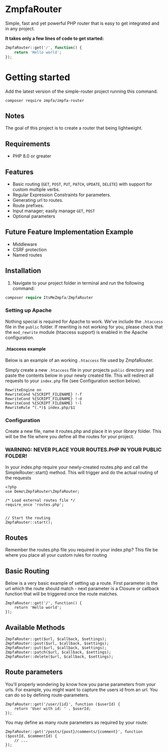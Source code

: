 # ZmpfaRouter

Simple, fast and yet powerful PHP router that is easy to get integrated and in any project.

**It takes only a few lines of code to get started:**

```php
ZmpfaRouter::get('/', function() {
    return 'Hello world';
});
```


# Getting started

Add the latest version of the simple-router project running this command.

```
composer require zmpfa/zmpfa-router
```

## Notes

The goal of this project is to create a router that being lightweight.

## Requirements

- PHP 8.0 or greater

## Features
- Basic routing (`GET`, `POST`, `PUT`, `PATCH`, `UPDATE`, `DELETE`) with support for custom multiple verbs.
- Regular Expression Constraints for parameters.
- Generating url to routes.
- Route prefixes.
- Input manager; easily manage `GET`, `POST`
- Optional parameters

## Future Feature Implementation Example
- Middleware
- CSRF protection
- Named routes

## Installation
1. Navigate to your project folder in terminal and run the following command:

```php
composer require ItsMeZmpfa/ZmpfaRouter
```

### Setting up Apache

Nothing special is required for Apache to work. We've include the `.htaccess` file in the `public` folder. If rewriting is not working for you, please check that the `mod_rewrite` module (htaccess support) is enabled in the Apache configuration.

#### .htaccess example

Below is an example of an working `.htaccess` file used by ZmpfaRouter.

Simply create a new `.htaccess` file in your projects `public` directory and paste the contents below in your newly created file. This will redirect all requests to your `index.php` file (see Configuration section below).

```
RewriteEngine on
RewriteCond %{SCRIPT_FILENAME} !-f
RewriteCond %{SCRIPT_FILENAME} !-d
RewriteCond %{SCRIPT_FILENAME} !-l
RewriteRule ^(.*)$ index.php/$1
```

### Configuration

Create a new file, name it routes.php and place it in your library folder. This will be the file where you define all the routes for your project.

### WARNING: NEVER PLACE YOUR ROUTES.PHP IN YOUR PUBLIC FOLDER!

In your index.php require your newly-created routes.php and call the SimpleRouter::start() method. This will trigger and do the actual routing of the requests

```
<?php
use Demo\ZmpfaRouter\ZmpfaRouter;

/* Load external routes file */
require_once 'routes.php';


// Start the routing
ZmpfaRouter::start();
```

## Routes
Remember the routes.php file you required in your index.php? This file be where you place all your custom rules for routing

## Basic Routing

Below is a very basic example of setting up a route. First parameter is the url which the route should match - next parameter is a Closure or callback function that will be triggered once the route matches.

```
ZmpfaRouter::get('/', function() {
    return 'Hello world';
});
```

## Available Methods
```
ZmpfaRouter::get($url, $callback, $settings);
ZmpfaRouter::post($url, $callback, $settings);
ZmpfaRouter::put($url, $callback, $settings);
ZmpfaRouter::patch($url, $callback, $settings);
ZmpfaRouter::delete($url, $callback, $settings);
```

## Route parameters

You'll properly wondering by know how you parse parameters from your urls. For example, you might want to capture the users id from an url. You can do so by defining route-parameters.
```
ZmpfaRouter::get('/user/{id}', function ($userId) {
    return 'User with id: ' . $userId;
});
```
You may define as many route parameters as required by your route:

```
ZmpfaRouter::get('/posts/{post}/comments/{comment}', function ($postId, $commentId) {
    // ...
});
```


